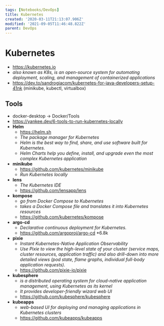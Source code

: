 ```yaml
---
tags: [Notebooks/DevOps]
title: Kubernetes
created: '2020-03-11T21:13:07.906Z'
modified: '2021-09-05T11:46:48.822Z'
parent: DevOps
---
```


# Kubernetes
- <https://kubernetes.io>
- *also known as K8s, is an open-source system for automating deployment, scaling, and management of containerized applications*
- <https://dev.to/sandrogiacom/kubernetes-for-java-developers-setup-41nk> (minikube, kubectl, virtualbox)

## Tools
- docker-desktop → Docker/Tools
- <https://yankee.dev/6-tools-to-run-kubernetes-locally>
- **Helm**
  - <https://helm.sh>
  - *The package manager for Kubernetes*
  - *Helm is the best way to find, share, and use software built for Kubernetes.*
  - *Helm Charts help you define, install, and upgrade even the most complex Kubernetes application*
- **minikube**
  - <https://github.com/kubernetes/minikube>
  - *Run Kubernetes locally*
- **lens**
  - *The Kubernetes IDE*
  - <https://github.com/lensapp/lens>
- **kompose**
  - *go from Docker Compose to Kubernetes*
  - *takes a Docker Compose file and translates it into Kubernetes resources*
  - <https://github.com/kubernetes/kompose>
- **argo-cd**
  - *Declarative continuous deployment for Kubernetes.*
  - <https://github.com/argoproj/argo-cd> *6.8k
- **pixie**
  - *Instant Kubernetes-Native Application Observability*
  - *Use Pixie to view the high-level state of your cluster (service maps, cluster resources, application traffic) and also drill-down into more detailed views (pod state, flame graphs, individual full-body application requests).*
  - <https://github.com/pixie-io/pixie>
- **kubesphere**
  - *is a distributed operating system for cloud-native application management, using Kubernetes as its kernel*
  - *It provides developer-friendly wizard web UI*
  - <https://github.com/kubesphere/kubesphere>
- **kubeapps**
  - *web-based UI for deploying and managing applications in Kubernetes clusters*
  - <https://github.com/kubeapps/kubeapps>

